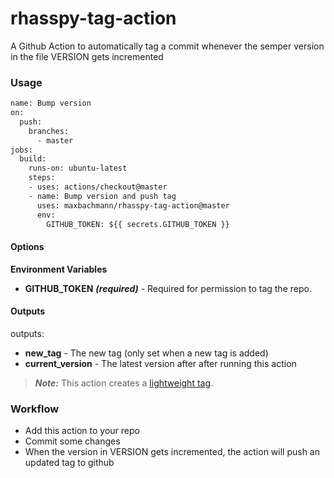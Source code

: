 # rhasspy-tag-action

A Github Action to automatically tag a commit whenever the semper version in the file VERSION gets incremented

### Usage

```Dockerfile
name: Bump version
on:
  push:
    branches:
      - master
jobs:
  build:
    runs-on: ubuntu-latest
    steps:
    - uses: actions/checkout@master
    - name: Bump version and push tag
      uses: maxbachmann/rhasspy-tag-action@master
      env:
        GITHUB_TOKEN: ${{ secrets.GITHUB_TOKEN }}
```

#### Options

**Environment Variables**

* **GITHUB_TOKEN** ***(required)*** - Required for permission to tag the repo.

#### Outputs
outputs:
- **new_tag** - The new tag (only set when a new tag is added)
- **current_version** - The latest version after after running this action

> ***Note:*** This action creates a [lightweight tag](https://developer.github.com/v3/git/refs/#create-a-reference).

### Workflow

* Add this action to your repo
* Commit some changes
* When the version in VERSION gets incremented, the action will push an updated tag to github